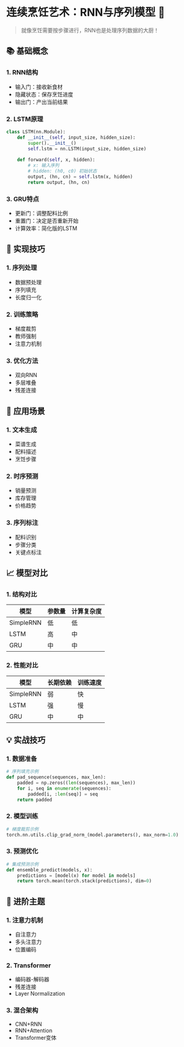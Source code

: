 # 连续烹饪艺术：RNN与序列模型 🔄

> 就像烹饪需要按步骤进行，RNN也是处理序列数据的大厨！

## 📚 基础概念

### 1. RNN结构
- 输入门：接收新食材
- 隐藏状态：保存烹饪进度
- 输出门：产出当前结果

### 2. LSTM原理
```python
class LSTM(nn.Module):
    def __init__(self, input_size, hidden_size):
        super().__init__()
        self.lstm = nn.LSTM(input_size, hidden_size)
        
    def forward(self, x, hidden):
        # x: 输入序列
        # hidden: (h0, c0) 初始状态
        output, (hn, cn) = self.lstm(x, hidden)
        return output, (hn, cn)
```

### 3. GRU特点
- 更新门：调整配料比例
- 重置门：决定是否重新开始
- 计算效率：简化版的LSTM

## 🔧 实现技巧

### 1. 序列处理
- 数据预处理
- 序列填充
- 长度归一化

### 2. 训练策略
- 梯度裁剪
- 教师强制
- 注意力机制

### 3. 优化方法
- 双向RNN
- 多层堆叠
- 残差连接

## 🎯 应用场景

### 1. 文本生成
- 菜谱生成
- 配料描述
- 烹饪步骤

### 2. 时序预测
- 销量预测
- 库存管理
- 价格趋势

### 3. 序列标注
- 配料识别
- 步骤分类
- 关键点标注

## 📈 模型对比

### 1. 结构对比
| 模型 | 参数量 | 计算复杂度 |
|------|--------|------------|
| SimpleRNN | 低 | 低 |
| LSTM | 高 | 中 |
| GRU | 中 | 中 |

### 2. 性能对比
| 模型 | 长期依赖 | 训练速度 |
|------|----------|----------|
| SimpleRNN | 弱 | 快 |
| LSTM | 强 | 慢 |
| GRU | 中 | 中 |

## 💡 实战技巧

### 1. 数据准备
```python
# 序列填充示例
def pad_sequence(sequences, max_len):
    padded = np.zeros((len(sequences), max_len))
    for i, seq in enumerate(sequences):
        padded[i, :len(seq)] = seq
    return padded
```

### 2. 模型训练
```python
# 梯度裁剪示例
torch.nn.utils.clip_grad_norm_(model.parameters(), max_norm=1.0)
```

### 3. 预测优化
```python
# 集成预测示例
def ensemble_predict(models, x):
    predictions = [model(x) for model in models]
    return torch.mean(torch.stack(predictions), dim=0)
```

## 🚀 进阶主题

### 1. 注意力机制
- 自注意力
- 多头注意力
- 位置编码

### 2. Transformer
- 编码器-解码器
- 残差连接
- Layer Normalization

### 3. 混合架构
- CNN+RNN
- RNN+Attention
- Transformer变体 